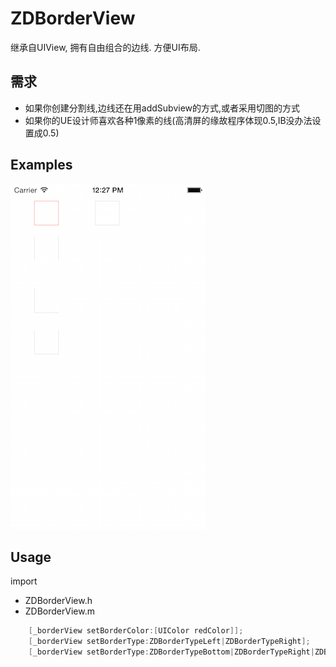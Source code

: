 # ZDBorderView
继承自UIView, 拥有自由组合的边线. 方便UI布局.


## 需求

* 如果你创建分割线,边线还在用addSubview的方式,或者采用切图的方式
* 如果你的UE设计师喜欢各种1像素的线(高清屏的缘故程序体现0.5,IB没办法设置成0.5)

## Examples
![Image](https://raw.githubusercontent.com/hai00jiao/ZDBorderView/master/IMG_1.png)

## Usage

import
* ZDBorderView.h
* ZDBorderView.m

```objective-c
    [_borderView setBorderColor:[UIColor redColor]];
    [_borderView setBorderType:ZDBorderTypeLeft|ZDBorderTypeRight];
    [_borderView setBorderType:ZDBorderTypeBottom|ZDBorderTypeRight|ZDBorderTypeLeft];
```




